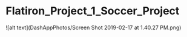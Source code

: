 # Flatiron_Project_1_Soccer_Project

![alt text](DashAppPhotos/Screen Shot 2019-02-17 at 1.40.27 PM.png)
